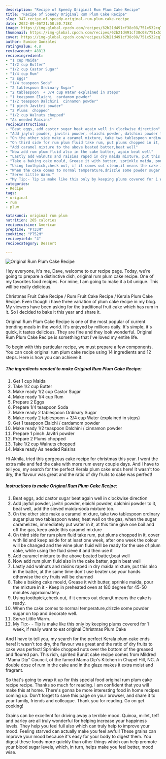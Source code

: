 ```yaml
---
description: "Recipe of Speedy Original Rum Plum Cake Recipe"
title: "Recipe of Speedy Original Rum Plum Cake Recipe"
slug: 347-recipe-of-speedy-original-rum-plum-cake-recipe
date: 2022-09-06T21:50:50.718Z
image: https://img-global.cpcdn.com/recipes/62b21d491cf38c08/751x532cq70/original-rum-plum-cake-recipe-recipe-main-photo.jpg
thumbnail: https://img-global.cpcdn.com/recipes/62b21d491cf38c08/751x532cq70/original-rum-plum-cake-recipe-recipe-main-photo.jpg
cover: https://img-global.cpcdn.com/recipes/62b21d491cf38c08/751x532cq70/original-rum-plum-cake-recipe-recipe-main-photo.jpg
author: Eunice Gonzales
ratingvalue: 4.8
reviewcount: 48813
recipeingredient:
- "1 cup Maida"
- "1/2 cup Butter"
- "1/2 cup Castor Sugar"
- "1/4 cup Rum"
- "2 Eggs"
- "1/4 teaspoon Soda"
- "2 tablespoon Ordinary Sugar"
- "2 tablespoon  + 3/4 cup Water explained in steps"
- "1 teaspoon Elaichi  cardamom powder"
- "1/2 teaspoon Dalchini  cinnamon powder"
- "1 pinch Javitri powder"
- "2 Plums  chopped"
- "1/2 cup Walnuts chopped"
- "As needed Raisins"
recipeinstructions:
- "Beat eggs, add castor sugar beat again well in clockwise direction"
- "Add jayful powder, javitri powder, elaichi powder, dalchini powder to it, beat well, add the sieved maida-soda mixture too."
- "On the other side make a caramel mixture, take two tablespoon ordinary sugar plus two tablespoon water, heat well on the gas, when the sugar caramelizes, immediately put water in it, at this time give one boil and off the gas, keep aside this caramel mixture"
- "On third side for rum plum fluid take rum, put plums chopped in it, cover with lid and keep aside for at least one week, after one week the colour will be changed and the wine plum fluid will be ready for the use of plum cake, while using the fluid sieve it and then use it"
- "Add caramel mixture to the above beated batter,beat well"
- "Now add rum plum fluid also in the cake batter, again beat well"
- "Lastly add walnuts and raisins raped in dry maida mixture, put this also in the batter, at the same time don&#39;t use beater use your hands otherwise the dry fruits will be churned"
- "Take a baking cake mould, Grease it with butter, sprinkle maida, pour the mixture in it Keep in preheated oven at 180 degree for 45-50 minutes approximately."
- "Using toothpick,check out, if it comes out clean,it means the cake is ready."
- "When the cake comes to normal temperature,drizzle some powder sugar on top and decorate well."
- "Serve Little Warm."
- "My Tip:- Tip is make like this only by keeping plums covered for 1 week, if really want to eat original Christmas Plum Cake"
categories:
- Recipe
tags:
- original
- rum
- plum

katakunci: original rum plum 
nutrition: 265 calories
recipecuisine: American
preptime: "PT33M"
cooktime: "PT52M"
recipeyield: "4"
recipecategory: Dessert

---
```



![Original Rum Plum Cake Recipe](https://img-global.cpcdn.com/recipes/62b21d491cf38c08/751x532cq70/original-rum-plum-cake-recipe-recipe-main-photo.jpg)

Hey everyone, it's me, Dave, welcome to our recipe page. Today, we're going to prepare a distinctive dish, original rum plum cake recipe. One of my favorites food recipes. For mine, I am going to make it a bit unique. This will be really delicious.

Christmas Fruit Cake Recipe / Rum Fruit Cake Recipe / Kerala Plum Cake Recipe. Even though i have three variation of plum cake recipe in my blog. My viewers have been asking for the traditional fruit cake which has rum in it. So i decided to bake it this year and share it.

Original Rum Plum Cake Recipe is one of the most popular of current trending meals in the world. It's enjoyed by millions daily. It's simple, it's quick, it tastes delicious. They are fine and they look wonderful. Original Rum Plum Cake Recipe is something that I've loved my entire life.


To begin with this particular recipe, we must prepare a few components. You can cook original rum plum cake recipe using 14 ingredients and 12 steps. Here is how you can achieve it.

<!--inarticleads1-->

##### The ingredients needed to make Original Rum Plum Cake Recipe:

1. Get 1 cup Maida
1. Take 1/2 cup Butter
1. Make ready 1/2 cup Castor Sugar
1. Make ready 1/4 cup Rum
1. Prepare 2 Eggs
1. Prepare 1/4 teaspoon Soda
1. Make ready 2 tablespoon Ordinary Sugar
1. Make ready 2 tablespoon  + 3/4 cup Water (explained in steps)
1. Get 1 teaspoon Elaichi / cardamom powder
1. Make ready 1/2 teaspoon Dalchini / cinnamon powder
1. Prepare 1 pinch Javitri powder
1. Prepare 2 Plums  chopped
1. Take 1/2 cup Walnuts chopped
1. Make ready As needed Raisins


Hi Akhila, tried this gorgeous cake recipe for christmas this year. I went the extra mile and fed the cake with more rum every couple days. And I have to tell you, my search for the perfect Kerala plum cake ends here! It wasn&#39;t too dry, the flavour was great and the ratio of dry fruits to cake was perfect! 

<!--inarticleads2-->

##### Instructions to make Original Rum Plum Cake Recipe:

1. Beat eggs, add castor sugar beat again well in clockwise direction
1. Add jayful powder, javitri powder, elaichi powder, dalchini powder to it, beat well, add the sieved maida-soda mixture too.
1. On the other side make a caramel mixture, take two tablespoon ordinary sugar plus two tablespoon water, heat well on the gas, when the sugar caramelizes, immediately put water in it, at this time give one boil and off the gas, keep aside this caramel mixture
1. On third side for rum plum fluid take rum, put plums chopped in it, cover with lid and keep aside for at least one week, after one week the colour will be changed and the wine plum fluid will be ready for the use of plum cake, while using the fluid sieve it and then use it
1. Add caramel mixture to the above beated batter,beat well
1. Now add rum plum fluid also in the cake batter, again beat well
1. Lastly add walnuts and raisins raped in dry maida mixture, put this also in the batter, at the same time don&#39;t use beater use your hands otherwise the dry fruits will be churned
1. Take a baking cake mould, Grease it with butter, sprinkle maida, pour the mixture in it - Keep in preheated oven at 180 degree for 45-50 minutes approximately.
1. Using toothpick,check out, if it comes out clean,it means the cake is ready.
1. When the cake comes to normal temperature,drizzle some powder sugar on top and decorate well.
1. Serve Little Warm.
1. My Tip:- - Tip is make like this only by keeping plums covered for 1 week, if really want to eat original Christmas Plum Cake


And I have to tell you, my search for the perfect Kerala plum cake ends here! It wasn&#39;t too dry, the flavour was great and the ratio of dry fruits to cake was perfect! Sprinkle chopped nuts over the bottom of the greased and floured pan. This rich, spirited Bundt cake recipe comes from Mildred &#34;Mama Dip&#34; Council, of the famed Mama Dip&#39;s Kitchen in Chapel Hill, NC. A double dose of rum in the cake and in the glaze makes it extra moist and fragrant. 

So that's going to wrap it up for this special food original rum plum cake recipe recipe. Thanks so much for reading. I am confident that you will make this at home. There's gonna be more interesting food in home recipes coming up. Don't forget to save this page on your browser, and share it to your family, friends and colleague. Thank you for reading. Go on get cooking!

Grains can be excellent for driving away a terrible mood. Quinoa, millet, teff and barley are all truly wonderful for helping increase your happiness levels. They help you feel full also which can truly help to improve your mood. Feeling starved can actually make you feel awful! These grains can improve your mood because it's easy for your body to digest them. You digest these foods more quickly than other things which can help promote your blood sugar levels, which, in turn, helps make you feel better, mood wise.
